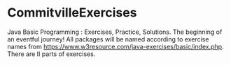 # CommitvilleExercises
 Java Basic Programming : Exercises, Practice, Solutions.
The beginning of an eventful journey!
All packages will be named according to exercise names from https://www.w3resource.com/java-exercises/basic/index.php. There are II parts of exercises.
